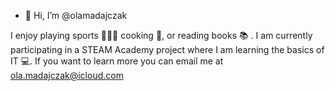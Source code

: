 - 👋 Hi, I’m @olamadajczak

I enjoy playing sports 🏃🏼‍♀️ cooking 🍪, or reading books 📚 . 
I am currently participating in a STEAM Academy project where I am learning the basics of IT 💻.
If you want to learn more you can email me at ola.madajczak@icloud.com

<!---
olamadajczak/olamadajczak is a ✨ special ✨ repository because its `README.md` (this file) appears on your GitHub profile.
You can click the Preview link to take a look at your changes.
--->
